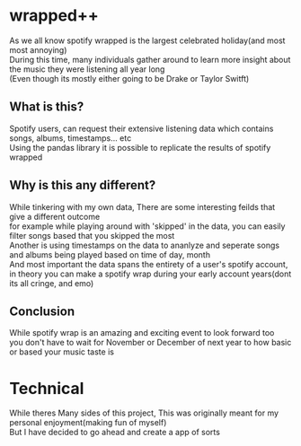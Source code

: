 # wrapped++


As we all know spotify wrapped is the largest celebrated holiday(and most most annoying)  
During this time, many individuals gather around to learn more insight about the music they were listening all year long   
(Even though its mostly either going to be Drake or Taylor Switft)  

## What is this?
Spotify users, can request their extensive listening data which contains songs, albums, timestamps... etc  
Using the pandas library it is possible to replicate the results of spotify wrapped  

## Why is this any different?
While tinkering with my own data, There are some interesting feilds that give a different outcome  
for example while playing around with 'skipped' in the data, you can easily filter songs based that you skipped the most  
Another is using timestamps on the data to ananlyze and seperate songs and albums being played based on time of day, month  
And most important the data spans the entirety of a user's spotify account, in theory you can make a spotify wrap during your early account years(dont its all cringe, and emo)  

## Conclusion
While spotify wrap is an amazing and exciting event to look forward too  
you don't have to wait for November or December of next year to how basic or based your music taste is

# Technical
While theres Many sides of this project, This was originally meant for my personal enjoyment(making fun of myself)  
But I have decided to go ahead and create a app of sorts  

